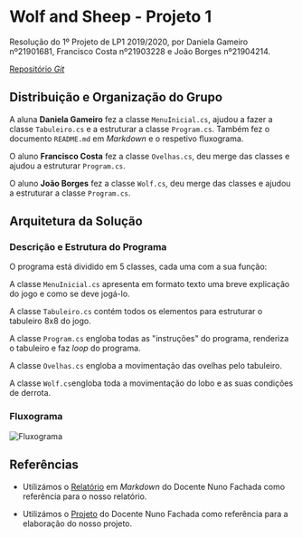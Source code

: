 # Wolf and Sheep - Projeto 1

Resolução do 1º Projeto de LP1 2019/2020, por Daniela Gameiro nº21901681,
Francisco Costa nº21903228 e João Borges nº21904214.

[Repositório *Git*](https://github.com/DanielaGameiro/lp1_2019_p1.git)

## Distribuição e Organização do Grupo

A aluna **Daniela Gameiro** fez a classe `MenuInicial.cs`, ajudou a fazer a
classe `Tabuleiro.cs` e a estruturar a classe `Program.cs`.
Também fez o documento `README.md` em *Markdown* e o respetivo fluxograma.

O aluno **Francisco Costa** fez a classe `Ovelhas.cs`, deu merge das classes e ajudou a estruturar `Program.cs`.

O aluno **João Borges** fez a classe `Wolf.cs`, deu merge das classes e ajudou a estruturar a classe `Program.cs`.

## Arquitetura da Solução

### Descrição e Estrutura do Programa

O programa está dividido em 5 classes, cada uma com a sua função:

A classe `MenuInicial.cs` apresenta em formato texto uma breve explicação do
jogo e como se deve jogá-lo.

A classe `Tabuleiro.cs` contém todos os elementos para estruturar o tabuleiro
8x8 do jogo.

A classe `Program.cs` engloba todas as "instruções" do programa, renderiza
o tabuleiro e faz *loop* do programa.

A classe `Ovelhas.cs` engloba a movimentação das ovelhas pelo tabuleiro.

A classe `Wolf.cs`engloba toda a movimentação do lobo e as suas condições de derrota.

### Fluxograma

![Fluxograma](Fluxograma.png)

## Referências

* Utilizámos o [Relatório](https://github.com/VideojogosLusofona/lp1_2018_p2_solucao/blob/master/README.md)
em *Markdown* do Docente Nuno Fachada como referência para o nosso relatório.

* Utilizámos o [Projeto](https://github.com/VideojogosLusofona/lp1_2018_p2_solucao.git)
do Docente Nuno Fachada como referência para a elaboração do nosso projeto.
